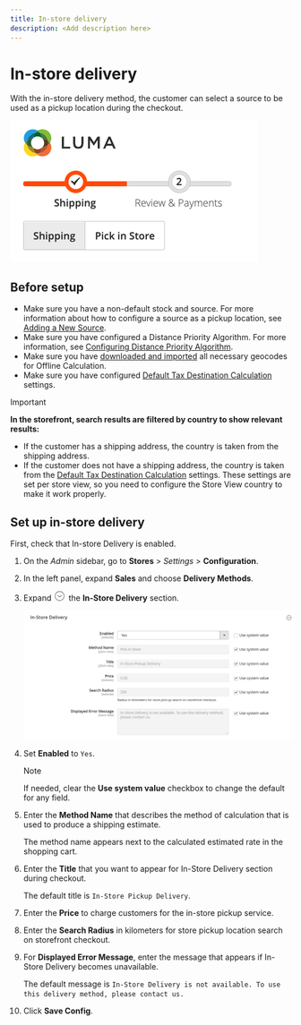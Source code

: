 ```yaml
---
title: In-store delivery
description: <Add description here>
---
```

# In-store delivery

With the in-store delivery method, the customer can select a source to be used as a pickup location during the checkout.

![In-store Delivery Method at Checkout](./assets/luma-in-store-example.png)<!-- zoom -->

## Before setup

- Make sure you have a non-default stock and source. For more information about how to configure a source as a pickup location, see [Adding a New Source](../inventory-management/sources-add.md).
- Make sure you have configured a Distance Priority Algorithm. For more information, see [Configuring Distance Priority Algorithm](../inventory-management/distance-priority-algorithm.md).
- Make sure you have [downloaded and imported](../inventory-management/cli.md#import-geocodes) all necessary geocodes for Offline Calculation.
- Make sure you have configured [Default Tax Destination Calculation](https://docs.magento.com/user-guide/configuration/sales/tax.html#default-tax-destination-calculation) settings.

>[!IMPORTANT]
>
>**In the storefront, search results are filtered by country to show relevant results:** <br>
>- If the customer has a shipping address, the country is taken from the shipping address.
> - If the customer does not have a shipping address, the country is taken from the [Default Tax Destination Calculation](https://docs.magento.com/user-guide/configuration/sales/tax.html#default-tax-destination-calculation) settings. These settings are set per store view, so you need to configure the Store View country to make it work properly.

## Set up in-store delivery

First, check that In-store Delivery is enabled.

1. On the _Admin_ sidebar, go to **Stores** > _Settings_ > **Configuration**.

1. In the left panel, expand **Sales** and choose **Delivery Methods**.

1. Expand ![Expansion selector](../assets/icon-display-expand.png) the **In-Store Delivery** section.

   ![In-store Delivery](./assets/in-store-shipping.png)<!-- zoom -->

1. Set **Enabled** to `Yes`.

   >[!NOTE]
   >
   >If needed, clear the **Use system value** checkbox to change the default for any field.

1. Enter the **Method Name** that describes the method of calculation that is used to produce a shipping estimate.

   The method name appears next to the calculated estimated rate in the shopping cart.

1. Enter the **Title** that you want to appear for In-Store Delivery section during checkout.

   The default title is `In-Store Pickup Delivery`.

1. Enter the **Price** to charge customers for the in-store pickup service.

1. Enter the **Search Radius** in kilometers for store pickup location search on storefront checkout.

1. For **Displayed Error Message**, enter the message that appears if In-Store Delivery becomes unavailable.

   The default message is `In-Store Delivery is not available. To use this delivery method, please contact us.`

1. Click **Save Config**.
